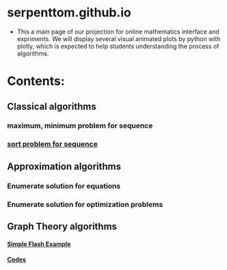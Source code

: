 # serpenttom.github.io

- This a main page of our projection for online mathematics interface and expriments. We will display several visual animated plots by python with plotly, which is expected to help students understanding the process of algorithms.


# Contents: 
## Classical algorithms 
### maximum, minimum problem for sequence
### [sort problem for sequence]( https://serpenttom.github.io/sort_plotly.html)

## Approximation algorithms
### Enumerate solution for equations
### Enumerate solution for optimization problems

## Graph Theory algorithms

#### [Simple Flash Example]( https://serpenttom.github.io/blob/master/worm.html)
#### [Codes]( https://serpenttom.github.io/blob/master/worm_trry.py)



